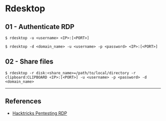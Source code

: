 # Rdesktop

## 01 - Authenticate RDP

```
$ rdesktop -u <username> <IP>:[<PORT>]

$ rdesktop -d <domain_name> -u <username> -p <password> <IP>:[<PORT>]
```

## 02 - Share files

```
$ rdesktop -r disk:<share_name>=/path/to/local/directory -r clipboard:CLIPBOARD <IP>:[<PORT>] -u <username> -p <password> -d <domain_name>
```

---
## References

- [Hacktricks Pentesting RDP](https://book.hacktricks.xyz/pentesting/pentesting-rdp)